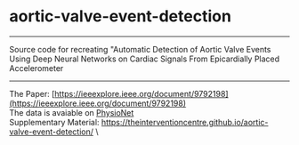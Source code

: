 # aortic-valve-event-detection

- - -

Source code for recreating "Automatic Detection of Aortic Valve Events Using Deep Neural Networks on Cardiac Signals From Epicardially Placed Accelerometer 

- - -

The Paper: [https://ieeexplore.ieee.org/document/9792198](https://ieeexplore.ieee.org/document/9792198) \
The data is avaiable on [PhysioNet](https://ieeexplore.ieee.org/document/9792198) \
Supplementary Material: https://theinterventioncentre.github.io/aortic-valve-event-detection/ \
